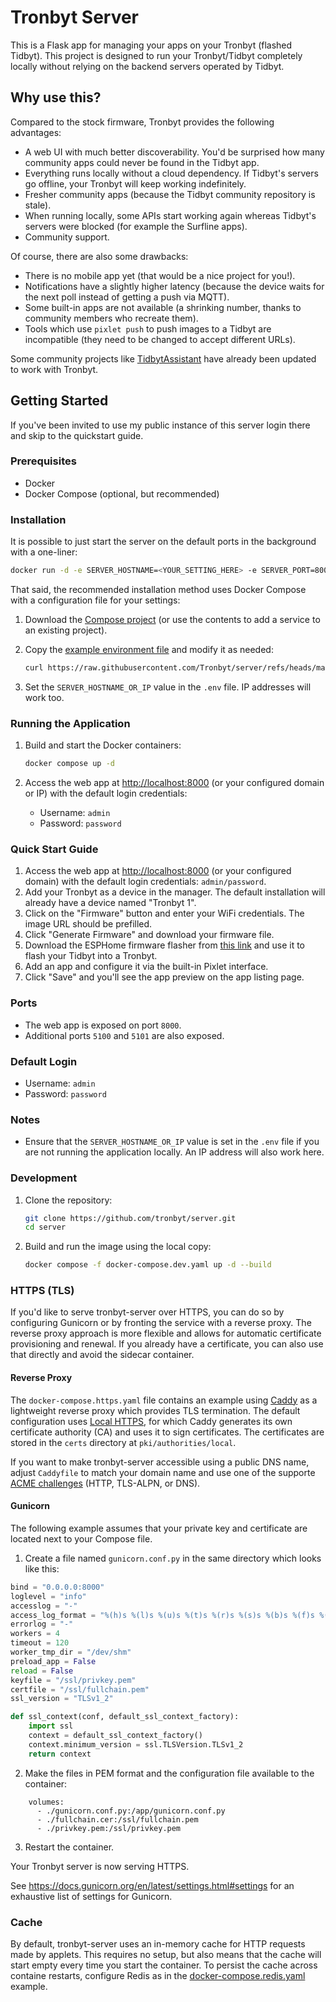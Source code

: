 # Tronbyt Server

This is a Flask app for managing your apps on your Tronbyt (flashed Tidbyt). This project is designed to run your Tronbyt/Tidbyt completely locally without relying on the backend servers operated by Tidbyt.

## Why use this?

Compared to the stock firmware, Tronbyt provides the following advantages:

- A web UI with much better discoverability. You'd be surprised how many community apps could never be found in the Tidbyt app.
- Everything runs locally without a cloud dependency. If Tidbyt's servers go offline, your Tronbyt will keep working indefinitely.
- Fresher community apps (because the Tidbyt community repository is stale).
- When running locally, some APIs start working again whereas Tidbyt's servers were blocked (for example the Surfline apps).
- Community support.

Of course, there are also some drawbacks:

- There is no mobile app yet (that would be a nice project for you!).
- Notifications have a slightly higher latency (because the device waits for the next poll instead of getting a push via MQTT).
- Some built-in apps are not available (a shrinking number, thanks to community members who recreate them).
- Tools which use `pixlet push` to push images to a Tidbyt are incompatible (they need to be changed to accept different URLs).

Some community projects like [TidbytAssistant](https://github.com/savdagod/TidbytAssistant) have already been updated to work with Tronbyt.

## Getting Started

If you've been invited to use my public instance of this server login there and skip to the quickstart guide.

### Prerequisites

- Docker
- Docker Compose (optional, but recommended)

### Installation

It is possible to just start the server on the default ports in the background with a one-liner:

```sh
docker run -d -e SERVER_HOSTNAME=<YOUR_SETTING_HERE> -e SERVER_PORT=8000 -e PIXLET_RENDER_PORT1=5100 -e PRODUCTION=1 -p 8000:8000 -p 5100:5100 -p 5101:5101 ghcr.io/tronbyt/server
```

That said, the recommended installation method uses Docker Compose with a configuration file for your settings:

1. Download the [Compose project](https://raw.githubusercontent.com/Tronbyt/server/refs/heads/master/docker-compose.yaml) (or use the contents to add a service to an existing project).

2. Copy the [example environment file](https://raw.githubusercontent.com/Tronbyt/server/refs/heads/master/.env.example) and modify it as needed:

   ```sh
   curl https://raw.githubusercontent.com/Tronbyt/server/refs/heads/master/.env.example > .env
   ```

3. Set the `SERVER_HOSTNAME_OR_IP` value in the `.env` file. IP addresses will work too.

### Running the Application

1. Build and start the Docker containers:

   ```sh
   docker compose up -d
   ```

2. Access the web app at [http://localhost:8000](http://localhost:8000) (or your configured domain or IP) with the default login credentials:
   - Username: `admin`
   - Password: `password`

### Quick Start Guide

1. Access the web app at [http://localhost:8000](http://localhost:8000) (or your configured domain) with the default login credentials: `admin/password`.
2. Add your Tronbyt as a device in the manager. The default installation will already have a device named "Tronbyt 1".
3. Click on the "Firmware" button and enter your WiFi credentials. The image URL should be prefilled.
4. Click "Generate Firmware" and download your firmware file.
5. Download the ESPHome firmware flasher from [this link](https://github.com/esphome/esphome-flasher/releases) and use it to flash your Tidbyt into a Tronbyt.
6. Add an app and configure it via the built-in Pixlet interface.
7. Click "Save" and you'll see the app preview on the app listing page.

### Ports

- The web app is exposed on port `8000`.
- Additional ports `5100` and `5101` are also exposed.

### Default Login

- Username: `admin`
- Password: `password`

### Notes

- Ensure that the `SERVER_HOSTNAME_OR_IP` value is set in the `.env` file if you are not running the application locally. An IP address will also work here.

### Development

1. Clone the repository:

   ```sh
   git clone https://github.com/tronbyt/server.git
   cd server
   ```

2. Build and run the image using the local copy:

    ```sh
    docker compose -f docker-compose.dev.yaml up -d --build
    ```

### HTTPS (TLS)

If you'd like to serve tronbyt-server over HTTPS, you can do so by configuring Gunicorn or by fronting the service with a reverse proxy. The reverse proxy approach is more flexible and allows for automatic certificate provisioning and renewal. If you already have a certificate, you can also use that directly and avoid the sidecar container.

#### Reverse Proxy

The `docker-compose.https.yaml` file contains an example using [Caddy](https://caddyserver.com) as a lightweight reverse proxy which provides TLS termination. The default configuration uses [Local HTTPS](https://caddyserver.com/docs/automatic-https#local-https), for which Caddy generates its own certificate authority (CA) and uses it to sign certificates. The certificates are stored in the `certs` directory at `pki/authorities/local`.

If you want to make tronbyt-server accessible using a public DNS name, adjust `Caddyfile` to match your domain name and use one of the supporte [ACME challenges](https://caddyserver.com/docs/automatic-https#acme-challenges) (HTTP, TLS-ALPN, or DNS).

#### Gunicorn

The following example assumes that your private key and certificate are located next to your Compose file.

1. Create a file named `gunicorn.conf.py` in the same directory which looks like this:

```python
bind = "0.0.0.0:8000"
loglevel = "info"
accesslog = "-"
access_log_format = "%(h)s %(l)s %(u)s %(t)s %(r)s %(s)s %(b)s %(f)s %(a)s"
errorlog = "-"
workers = 4
timeout = 120
worker_tmp_dir = "/dev/shm"
preload_app = False
reload = False
keyfile = "/ssl/privkey.pem"
certfile = "/ssl/fullchain.pem"
ssl_version = "TLSv1_2"

def ssl_context(conf, default_ssl_context_factory):
    import ssl
    context = default_ssl_context_factory()
    context.minimum_version = ssl.TLSVersion.TLSv1_2
    return context
```

2. Make the files in PEM format and the configuration file available to the container:

```
    volumes:
      - ./gunicorn.conf.py:/app/gunicorn.conf.py
      - ./fullchain.cer:/ssl/fullchain.pem
      - ./privkey.pem:/ssl/privkey.pem
```

3. Restart the container.

Your Tronbyt server is now serving HTTPS.

See https://docs.gunicorn.org/en/latest/settings.html#settings for an exhaustive list of settings for Gunicorn.

### Cache

By default, tronbyt-server uses an in-memory cache for HTTP requests made by applets. This requires no setup,
but also means that the cache will start empty every time you start the container. To persist the cache across
containe restarts, configure Redis as in the [docker-compose.redis.yaml](docker-compose.redis.yaml) example.
